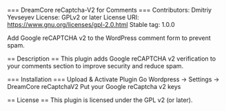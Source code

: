 === DreamCore reCaptcha-V2 for Comments ===
Contributors: Dmitriy Yevseyev
License: GPLv2 or later
License URI: https://www.gnu.org/licenses/gpl-2.0.html
Stable tag: 1.0.0

Add Google reCAPTCHA v2 to the WordPress comment form to prevent spam.

== Description ==
This plugin adds Google reCAPTCHA v2 verification to your comments section to improve security and reduce spam.

=== Installation ===
Upload & Activate Plugin
Go Wordpress -> Settings -> DreamCore reCaptchaV2 
Put your Google reCaptcha v2 keys

== License ==
This plugin is licensed under the GPL v2 (or later).
